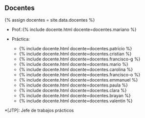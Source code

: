 ## Docentes

{% assign docentes = site.data.docentes %}

  - Prof.:{% include docente.html docente=docentes.mariano %}

  - Práctica:
    - {% include docente.html docente=docentes.patricio %}
    - {% include docente.html docente=docentes.cristian %}
    - {% include docente.html docente=docentes.francisco-g %}
    - {% include docente.html docente=docentes.mario %}
    - {% include docente.html docente=docentes.carolina %}
    - {% include docente.html docente=docentes.francisco-o %}
    - {% include docente.html docente=docentes.emmanuel %}
    - {% include docente.html docente=docentes.paula %}
    - {% include docente.html docente=docentes.clara %}
    - {% include docente.html docente=docentes.brayan %}
    - {% include docente.html docente=docentes.valentin %}

*[JTP]: Jefe de trabajos prácticos
